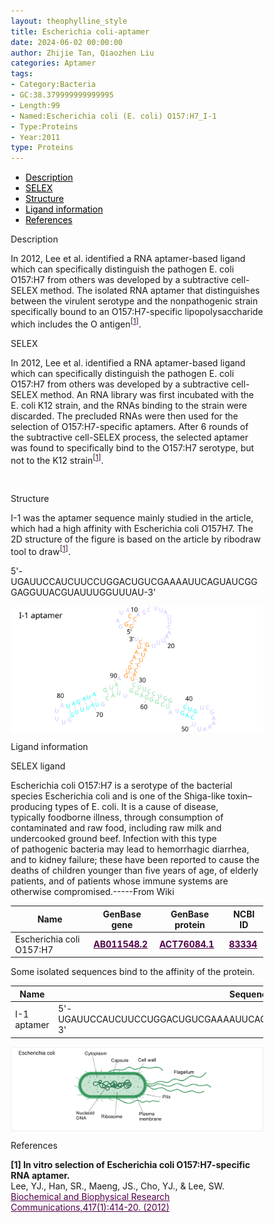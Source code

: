 ```yaml
---
layout: theophylline_style
title: Escherichia coli-aptamer
date: 2024-06-02 00:00:00
author: Zhijie Tan, Qiaozhen Liu
categories: Aptamer
tags:
- Category:Bacteria
- GC:38.379999999999995
- Length:99
- Named:Escherichia coli (E. coli) O157:H7_I-1
- Type:Proteins
- Year:2011
type: Proteins
---
```

<html>


<div class="side-nav">
<ul>
    <div class="side-nav-item"><li><a href="#description" style="color: #000000;">Description</a></li></div>
    <div class="side-nav-item"><li><a href="#SELEX" style="color: #000000;">SELEX</a></li></div>
    <div class="side-nav-item"><li><a href="#Structure" style="color: #000000;">Structure</a></li></div>
    <div class="side-nav-item"><li><a href="#ligand-recognition" style="color: #000000;">Ligand information</a></li></div>
    <div class="side-nav-item"><li><a href="#references" style="color: #000000;">References</a></li></div>
    </ul>
</div>



<p class="header_box" id="description">Description</p>
<p>In 2012, Lee et al. identified a RNA aptamer-based ligand which can specifically distinguish the pathogen E. coli O157:H7 from others was developed by a subtractive cell-SELEX method. The isolated RNA aptamer that distinguishes between the virulent serotype and the nonpathogenic strain specifically bound to an O157:H7-specific lipopolysaccharide which includes the O antigen<sup>[<a href="#ref1" style="color:#520049">1</a>]</sup>.<br></p>


<p class="header_box" id="SELEX">SELEX</p>
<p>In 2012, Lee et al. identified a RNA aptamer-based ligand which can specifically distinguish the pathogen E. coli O157:H7 from others was developed by a subtractive cell-SELEX method. An RNA library was first incubated with the E. coli K12 strain, and the RNAs binding to the strain were discarded. The precluded RNAs were then used for the selection of O157:H7-specific aptamers. After 6 rounds of the subtractive cell-SELEX process, the selected aptamer was found to specifically bind to the O157:H7 serotype, but not to the K12 strain<sup>[<a href="#ref1" style="color:#520049">1</a>]</sup>.<p>
<br>


<p class="header_box" id="Structure">Structure</p>
<p>I-1 was the aptamer sequence mainly studied in the article, which had a high affinity with Escherichia coli O157H7. The 2D structure of the figure is based on the article by ribodraw tool to draw<sup>[<a href="#ref1" style="color:#520049">1</a>]</sup>.<br></p>
<p>5'-UGAUUCCAUCUUCCUGGACUGUCGAAAAUUCAGUAUCGGGAGGUUACGUAUUUGGUUUAU-3'</p>
<img src="/images/2D/Ecoli_aptamer_2D.svg" alt="drawing" style="width:800px;display:block;margin:0 auto;border-radius:0;" class="img-responsive">
<div style="display: flex; justify-content: center;"></div>


<font ><p class="header_box" id="ligand-recognition">Ligand information</p>  

<p class="blowheader_box">SELEX ligand</p>
<p>Escherichia coli O157:H7 is a serotype of the bacterial species Escherichia coli and is one of the Shiga-like toxin–producing types of E. coli. It is a cause of disease, typically foodborne illness, through consumption of contaminated and raw food, including raw milk and undercooked ground beef. Infection with this type of pathogenic bacteria may lead to hemorrhagic diarrhea, and to kidney failure; these have been reported to cause the deaths of children younger than five years of age, of elderly patients, and of patients whose immune systems are otherwise compromised.-----From Wiki</p>
<table class="table table-bordered" style="table-layout:fixed;width:auto;margin-left:auto;margin-right:auto;" >
  <thead>
      <tr>
        <th onclick="sortTable(0)">Name</th>
        <th onclick="sortTable(1)">GenBase gene</th>
        <th onclick="sortTable(2)">GenBase protein</th>
        <th onclick="sortTable(3)">NCBI ID</th>
      </tr>
  </thead>
    <tbody>
      <tr>
        <td name="td0">Escherichia coli O157:H7</td>
        <td name="td1"><a href="https://ngdc.cncb.ac.cn/genbase/search/gb/AB011548.2" target="_blank" style="color:#520049"><b>AB011548.2</b></a></td>
        <td name="td2"><a href="https://ngdc.cncb.ac.cn/genbase/search/gb/ACT76084.1" target="_blank" style="color:#520049"><b>ACT76084.1</b></a></td>
        <td name="td3"><a href="https://www.ncbi.nlm.nih.gov/Taxonomy/Browser/wwwtax.cgi?mode=Info&id=83334" target="_blank" style="color:#520049"><b>83334</b></a></td>
      </tr>
	  </tbody>
  </table>

<p>Some isolated sequences bind to the affinity of the protein.</p>
<table class="table table-bordered" style="table-layout:fixed;width:auto;margin-left:auto;margin-right:auto;" >
  <thead>
      <tr>
        <th onclick="sortTable(0)">Name</th>
        <th onclick="sortTable(1)">Sequence</th>
        <th onclick="sortTable(2)">Ligand</th>
        <th onclick="sortTable(3)">Affinity</th>
      </tr>
  </thead>
    <tbody>
      <tr>
        <td name="td0">I-1 aptamer</td>
        <td name="td1">5'-UGAUUCCAUCUUCCUGGACUGUCGAAAAUUCAGUAUCGGGAGGUUACGUAUUUGGUUUAU-3'</td>
        <td name="td2">Escherichia coli O157:H7</td>
        <td name="td3">110 nM</td>
      </tr>
	  </tbody>
  </table>
<div style="display: flex; justify-content: center;"></div>
<img src="/images/SELEX_ligand/Ecoil_SELEX_ligand.svg" alt="drawing" style="width:1000px;border:solid 1px #efefef;display:block;margin:0 auto;border-radius:0;" class="img-responsive">
<div style="display: flex; justify-content: center;"></div>

                 
<p class="header_box" id="references">References</p>
                
<a id="ref1"></a><font><strong>[1] In vitro selection of Escherichia coli O157:H7-specific RNA aptamer.</strong></font><br />
Lee, YJ., Han, SR., Maeng, JS., Cho, YJ., & Lee, SW.<br />
<a href="https://pubmed.ncbi.nlm.nih.gov/22166202/" target="_blank" style="color:#520049">Biochemical and Biophysical Research Communications,417(1):414-20. (2012)</a>
<br/>


<html lang="en">
    <head>
      <meta charset="utf-8" />
      <meta name="viewport" content="width=device-width, user-scalable=no, minimum-scale=1.0, maximum-scale=1.0">
      <meta http-equiv="X-UA-Compatible" content="IE=edge">
      <!-- Molstar CSS & JS -->
      <link rel="stylesheet" type="text/css" href="https://www.ebi.ac.uk/pdbe/pdb-component-library/css/pdbe-molstar-1.2.1.css">
      <script src="/js/mol/ro_pdbe-molstar-plugin-1.2.1.js"></script>
        <style>
          * {
              margin: 0;
              padding: 0;
              box-sizing: border-box;
          }
          .msp-plugin ::-webkit-scrollbar-thumb {
              background-color: #474748  !important;
          }
          .msp-plugin .msp-layout-standard {
              border: 1px solid #efefef;
          }
          .viewerSection1 {
            padding-top: 0px;
          }
          .controlsSection1 {
            width: 300px;
              display: flex;
              float:left;
              padding: 0px 0 0 0;
              height:25px;
            }
            .controlBox1 {
              border: 0px solid lightgray;
              padding: 0px;
              margin-bottom: 0px;
            }
          #myViewer1{
            float:left;
            width:500px;
            height: 500px;
            position:relative;
          }
        </style>
    </head>
    <script>
      var viewerInstance1 = new PDBeMolstarPlugin();
      var options1 = {
        customData:{
        url:'/pdbfiles/1RAW-3D.pdb',
        format: 'pdb'},
        hideCanvasControls: ['expand', 'selection', 'animation', 'controlToggle'],
        bgColor: {r:255, g:255, b:255},
        }
      var viewerContainer1 = document.getElementById('myViewer1');
      viewerInstance1.render(viewerContainer1, options1);
  window.addEventListener('load', function() {
    var colorSelectionButton1 = document.querySelector('.controlsSection1 button');
    colorSelectionButton1.click();
  });
    </script>
    </html>
